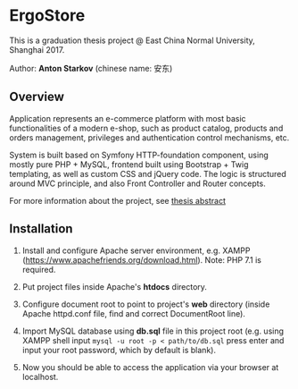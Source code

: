 # ErgoStore

This is a graduation thesis project @ East China Normal University, Shanghai 2017.

Author: **Anton Starkov** (chinese name: 安东)

## Overview

Application represents an e-commerce platform with most basic functionalities of a modern e-shop, such as product catalog, products and orders management, privileges and authentication control mechanisms, etc.

System is built based on Symfony HTTP-foundation component, using mostly pure PHP + MySQL, frontend built using Bootstrap + Twig templating, as well as custom CSS and jQuery code. The logic is structured around MVC principle, and also Front Controller and Router concepts.

For more information about the project, see [thesis abstract](https://github.com/eridiumdev/e-shop/blob/master/ABSTRACT.md)

## Installation

1. Install and configure Apache server environment, e.g. XAMPP (https://www.apachefriends.org/download.html). Note: PHP 7.1 is required.

2. Put project files inside Apache's **htdocs** directory.

3. Configure document root to point to project's **web** directory (inside Apache httpd.conf file, find and correct DocumentRoot line).

4. Import MySQL database using **db.sql** file in this project root (e.g. using XAMPP shell input `mysql -u root -p < path/to/db.sql` press enter and input your root password, which by default is blank).

5. Now you should be able to access the application via your browser at localhost.
